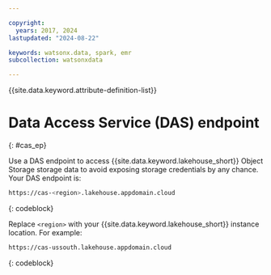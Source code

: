 ```yaml
---

copyright:
  years: 2017, 2024
lastupdated: "2024-08-22"

keywords: watsonx.data, spark, emr
subcollection: watsonxdata

---
```


{{site.data.keyword.attribute-definition-list}}

# Data Access Service (DAS) endpoint
{: #cas_ep}

Use a DAS endpoint to access {{site.data.keyword.lakehouse_short}} Object Storage storage data to avoid exposing storage credentials by any chance. Your DAS endpoint is:

```bash
https://cas-<region>.lakehouse.appdomain.cloud
```
{: codeblock}

Replace `<region>` with your {{site.data.keyword.lakehouse_short}} instance location. For example:

```bash
https://cas-ussouth.lakehouse.appdomain.cloud
```
{: codeblock}
